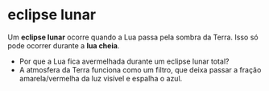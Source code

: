 # eclipse lunar

Um **eclipse lunar** ocorre quando a Lua passa pela sombra da Terra. Isso só pode ocorrer durante a **lua cheia**.

- Por que a Lua fica avermelhada durante um eclipse lunar total?
- A atmosfera da Terra funciona como um filtro, que deixa passar a fração amarela/vermelha da luz visível e espalha o azul.